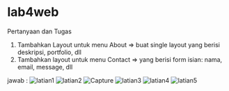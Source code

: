 # lab4web
Pertanyaan dan Tugas 
1. Tambahkan Layout untuk menu About => buat single layout yang berisi deskripsi, portfolio, dll
2. Tambahkan layout untuk menu Contact => yang berisi form isian: nama, email, message, dll 



jawab :
![latian1](https://user-images.githubusercontent.com/81373389/115138847-ce154a00-a058-11eb-92fb-66e19464f91f.JPG)
![latian2](https://user-images.githubusercontent.com/81373389/115138850-d2416780-a058-11eb-917a-458e69913ad2.JPG)
![Capture](https://user-images.githubusercontent.com/81373389/115138854-d8374880-a058-11eb-9718-14f0fd109adc.JPG)
![latian3](https://user-images.githubusercontent.com/81373389/115138858-de2d2980-a058-11eb-9862-257e6c935e41.JPG)
![latian4](https://user-images.githubusercontent.com/81373389/115138870-f00ecc80-a058-11eb-9d61-1f196a01aedf.JPG)
![latian5](https://user-images.githubusercontent.com/81373389/115138872-f56c1700-a058-11eb-8665-a05da1380fd6.JPG)

